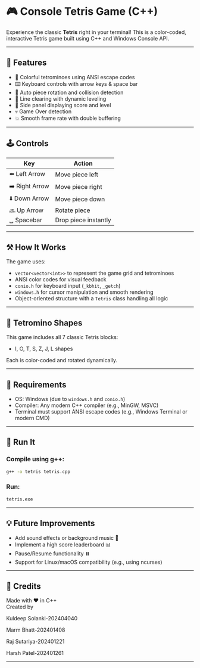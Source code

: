 
# 🎮 Console Tetris Game (C++)

Experience the classic **Tetris** right in your terminal! This is a color-coded, interactive Tetris game built using C++ and Windows Console API.


---

## 🧹 Features

- 🎨 Colorful tetrominoes using ANSI escape codes
- ⌨️ Keyboard controls with arrow keys & space bar
- 🧠 Auto piece rotation and collision detection
- 🧱 Line clearing with dynamic leveling
- 🏡 Side panel displaying score and level
- 💀 Game Over detection
- 💥 Smooth frame rate with double buffering

---

## 🕹️ Controls

| Key             | Action               |
| --------------- | -------------------- |
| ⬅️  Left Arrow  | Move piece left      |
| ➡️  Right Arrow | Move piece right     |
| ⬇️  Down Arrow  | Move piece down      |
| 🔜  Up Arrow    | Rotate piece         |
| ␣ Spacebar      | Drop piece instantly |

---

## ⚒️ How It Works

The game uses:

- `vector<vector<int>>` to represent the game grid and tetrominoes
- ANSI color codes for visual feedback
- `conio.h` for keyboard input (`_kbhit`, `_getch`)
- `windows.h` for cursor manipulation and smooth rendering
- Object-oriented structure with a `Tetris` class handling all logic

---

## 🧱 Tetromino Shapes

This game includes all 7 classic Tetris blocks:

- I, O, T, S, Z, J, L shapes

Each is color-coded and rotated dynamically.

---

## 🧪 Requirements

- OS: Windows (due to `windows.h` and `conio.h`)
- Compiler: Any modern C++ compiler (e.g., MinGW, MSVC)
- Terminal must support ANSI escape codes (e.g., Windows Terminal or modern CMD)

---

## 🚀 Run It

### Compile using g++:

```bash
g++ -o tetris tetris.cpp
```

### Run:

```bash
tetris.exe
```

---

## 💡 Future Improvements

- Add sound effects or background music 🎵
- Implement a high score leaderboard 📊
- Pause/Resume functionality ⏸️
- Support for Linux/macOS compatibility (e.g., using ncurses)

---

## 🙌 Credits

Made with ❤️ in C++\
Created by 

Kuldeep Solanki-202404040

Marm Bhatt-202401408

Raj Sutariya-202401221

Harsh Patel-202401261



---




